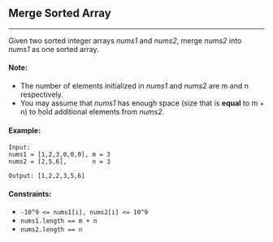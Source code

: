 ##  Merge Sorted Array
---

Given two sorted integer arrays *nums1* and *nums2*, merge *nums2* into *nums1* as one sorted array.

#### Note:

* The number of elements initialized in *nums1* and *nums2* are m and n respectively.
* You may assume that *nums1* has enough space (size that is **equal** to m + n) to hold additional elements from *nums2*.
#### Example:
```
Input:
nums1 = [1,2,3,0,0,0], m = 3
nums2 = [2,5,6],       n = 3

Output: [1,2,2,3,5,6]
``` 

#### Constraints:

* `-10^9 <= nums1[i], nums2[i] <= 10^9`
* `nums1.length == m + n`
* `nums2.length == n`
